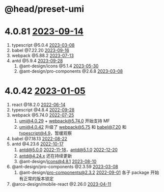 @head/preset-umi
==

4.0.81 [2023-09-14](https://github.com/umijs/umi/releases?page=5)
==

1. typescript @5.0.4 [2023-03-08](https://github.com/Microsoft/TypeScript/releases?page=3)
2. babel @7.22.20 [2023-09-16](https://github.com/babel/babel/releases?page=5)
3. webpack @5.88.2 [2023-07-13](https://github.com/webpack/webpack/releases?page=2)
4. antd @5.9.4 [2023-09-28](https://github.com/ant-design/ant-design/releases?page=7)
    1. @ant-design/icons @5.1.4 [2023-05-30](https://www.npmjs.com/package/@ant-design/icons/v/5.1.4)
    2. @ant-design/pro-components @2.6.8 [2023-03-08](https://github.com/ant-design/pro-components/blob/master/packages/components/CHANGELOG.md)

4.0.42 [2023-01-05]()
==

1. react @18.2.0 [2022-06-14](https://github.com/facebook/react/releases)
2. typescript @4.8.4 [2022-09-28]()
3. webpack @5.74.0 [2022-07-25]()
    1. umi@4.0.29 + webpack@5.74.0 开始支持 MF
    2. umi@4.0.42 升级了 webpack@5.75 和 babel@7.20 和 typescript@4.9，暂缓观察
4. babel @7.18.13 [2022-08-22]()
5. antd @4.23.6 [2022-10-17]()
    1. antd@5.0.0 [2022-11-18]()，antd@5.1.0 [2022-12-20]()
    2. antd@4.24.x 还在持续更新
    3. @ant-design/icons@4.8.1 [2023-08-10]()
6. @ant-design/pro-components @2.3.59 [2023-03-08]()
    1. @ant-design/pro-components@2.3.2 [2022-09-01]() 各子 package 开始有正常的版本锁定
7. @arco-design/mobile-react @2.26.0 [2023-04-11](https://github.com/arco-design/arco-design-mobile/blob/main/packages/arcodesign/CHANGELOG.md)
